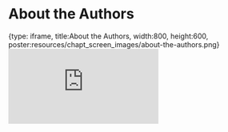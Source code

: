 # About the Authors
 
{type: iframe, title:About the Authors, width:800, height:600, poster:resources/chapt_screen_images/about-the-authors.png}
![](http://science.c-moor.org/C-MOOR_Template_Test/about-the-authors.html)
 

 
